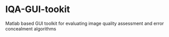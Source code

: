 # IQA-GUI-tookit
Matlab based GUI toolkit for evaluating image quality assessment and error concealment algorithms
